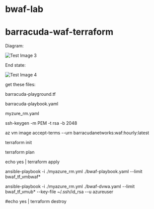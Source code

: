 # bwaf-lab

# barracuda-waf-terraform
Diagram:

![Test Image 3](https://github.com/bwolmarans/barracuda-waf-terraform/blob/master/rrrr.png)

End state:

![Test Image 4](https://github.com/bwolmarans/barracuda-waf-terraform/blob/master/resources_list.png)

get these files:


barracuda-playground.tf

barracuda-playbook.yaml

myzure_rm.yaml



ssh-keygen -m PEM -t rsa -b 2048

az vm image accept-terms --urn barracudanetworks:waf:hourly:latest

terraform init

terraform plan

echo yes | terraform apply

ansible-playbook -i ./myazure_rm.yml ./bwaf-playbook.yaml --limit bwaf_tf_vmbwaf*

ansible-playbook -i ./myazure_rm.yml ./bwaf-dvwa.yaml --limit bwaf_tf_vmub* --key-file ~/.ssh/id_rsa --u azureuser


#echo yes | terraform destroy
